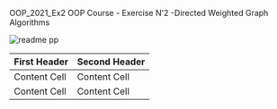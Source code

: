OOP_2021_Ex2
OOP Course - Exercise N'2 -Directed Weighted Graph Algorithms

![readme pp](https://user-images.githubusercontent.com/92925727/145797323-c3eba0d6-bdcd-41e1-9bbe-2f51ac39361a.jpg)

| First Header  | Second Header |
| ------------- | ------------- |
| Content Cell  | Content Cell  |
| Content Cell  | Content Cell  |

